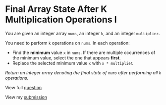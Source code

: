 # **Final Array State After K Multiplication Operations I**

You are given an integer array `nums`, an integer `k`, and an integer `multiplier`.

You need to perform `k` operations on `nums`. In each operation:

- Find the **minimum** value `x` in `nums`. If there are multiple occurrences of the minimum value, select the one that appears **first**.
- Replace the selected minimum value `x` with `x * multiplie`r.

_Return an integer array denoting the final state of `nums` after performing all `k` operations._

View full [question](https://leetcode.com/problems/final-array-state-after-k-multiplication-operations-i?envType=daily-question&envId=2024-12-16)

View my [submission](https://leetcode.com/problems/final-array-state-after-k-multiplication-operations-i/submissions/1479840319)
